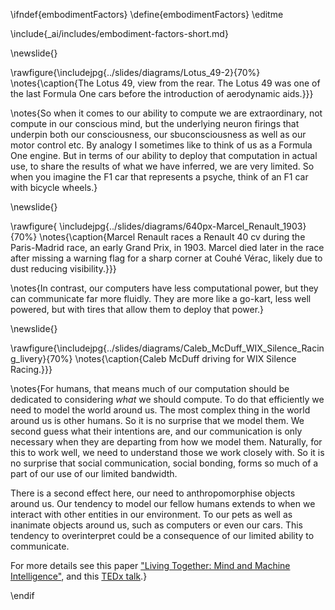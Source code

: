 \ifndef{embodimentFactors}
\define{embodimentFactors}
\editme

\include{_ai/includes/embodiment-factors-short.md}

\newslide{}

\rawfigure{\includejpg{../slides/diagrams/Lotus_49-2}{70%}
\notes{\caption{The Lotus 49, view from the rear. The Lotus 49 was one of the last Formula One cars before the introduction of aerodynamic aids.}}}

\notes{So when it comes to our ability to compute we are extraordinary, not compute in our conscious mind, but the underlying neuron firings that underpin both our consciousness, our sbuconsciousness as well as our motor control etc. By analogy I sometimes like to think of us as a Formula One engine. But in terms of our ability to deploy that computation in actual use, to share the results of what we have inferred, we are very limited. So when you imagine the F1 car that represents a psyche, think of an F1 car with bicycle wheels.}

\newslide{}

\rawfigure{
\includejpg{../slides/diagrams/640px-Marcel_Renault_1903}{70%}
\notes{\caption{Marcel Renault races a Renault 40 cv during the Paris-Madrid race, an early Grand Prix, in 1903. Marcel died later in the race after missing a warning flag for a sharp corner at Couhé Vérac, likely due to dust reducing visibility.}}}

\notes{In contrast, our computers have less computational power, but they can communicate far more fluidly. They are more like a go-kart, less well powered, but with tires that allow them to deploy that power.}

\newslide{}

\rawfigure{\includejpg{../slides/diagrams/Caleb_McDuff_WIX_Silence_Racing_livery}{70%}
\notes{\caption{Caleb McDuff driving for WIX Silence Racing.}}}

\notes{For humans, that means much of our computation should be dedicated to considering *what* we should compute. To do that efficiently we need to model the world around us. The most complex thing in the world around us is other humans. So it is no surprise that we model them. We second guess what their intentions are, and our communication is only necessary when they are departing from how we model them. Naturally, for this to work well, we need to understand those we work closely with. So it is no surprise that social communication, social bonding, forms so much of a part of our use of our limited bandwidth. 

There is a second effect here, our need to anthropomorphise objects around us. Our tendency to model our fellow humans extends to when we interact with other entities in our environment. To our pets as well as inanimate objects around us, such as computers or even our cars. This tendency to overinterpret could be a consequence of our limited ability to communicate. 

For more details see this paper ["Living Together: Mind and Machine Intelligence"](https://arxiv.org/abs/1705.07996), and this [TEDx talk](http://inverseprobability.com/talks/lawrence-tedx17/living-together.html).}

\endif
